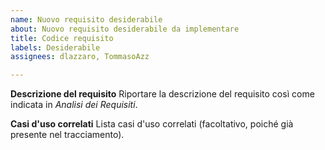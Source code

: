 ```yaml
---
name: Nuovo requisito desiderabile
about: Nuovo requisito desiderabile da implementare
title: Codice requisito
labels: Desiderabile
assignees: dlazzaro, TommasoAzz

---
```


**Descrizione del requisito**
Riportare la descrizione del requisito così come indicata in *Analisi dei Requisiti*.

**Casi d'uso correlati**
Lista casi d'uso correlati (facoltativo, poiché già presente nel tracciamento).

